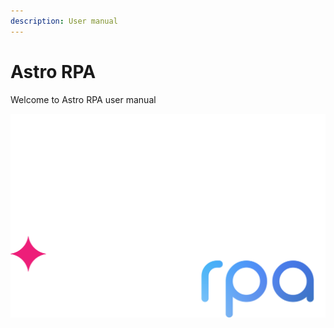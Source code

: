 ```yaml
---
description: User manual
---
```


# Astro RPA

Welcome to Astro RPA user manual

![](.gitbook/assets/astro-rpa-logo-LIGHT.png)
